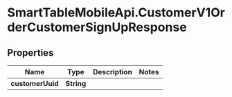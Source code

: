 # SmartTableMobileApi.CustomerV1OrderCustomerSignUpResponse

## Properties

Name | Type | Description | Notes
------------ | ------------- | ------------- | -------------
**customerUuid** | **String** |  | 



